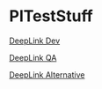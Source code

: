 # PITestStuff

[DeepLink Dev](https://sb-dev.penngineering.io/login%C2%A0on%C2%A0device%C2%A0(or%C2%A0open%C2%A0link%C2%A0in%C2%A0web%C2%A0browser%C2%A0for%C2%A0www)%C2%A0)

[DeepLink QA](https://sb-qa.penngineering.io/login%C2%A0on%C2%A0device%C2%A0(or%C2%A0open%C2%A0link%C2%A0in%C2%A0web%C2%A0browser%C2%A0for%C2%A0www)%C2%A0)

[DeepLink Alternative](https://barstoolsportsbook.com/login%C2%A0)
